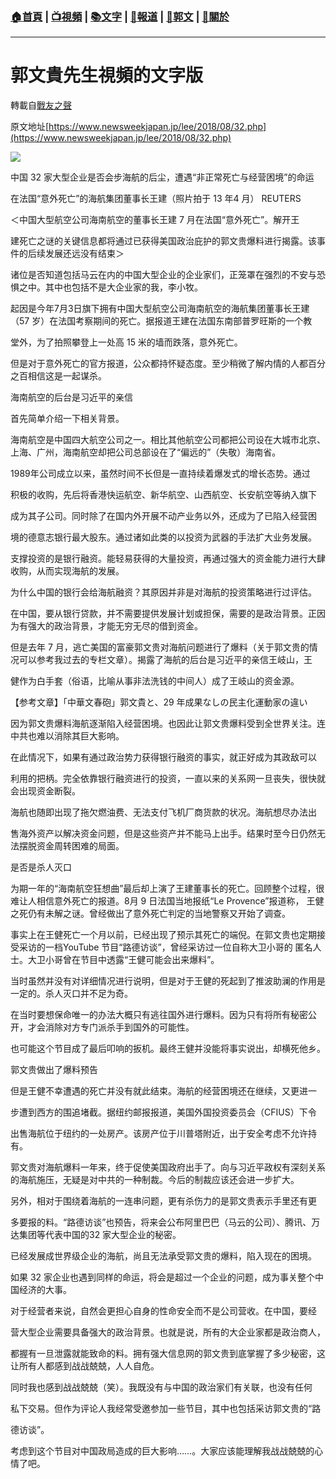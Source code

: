 ###  [:house:首頁](https://github.com/ourhimalayas/home) | [:tv:視頻](https://github.com/ourhimalayas/videos) | [:books:文字](https://github.com/ourhimalayas/txt) | [:newspaper:報道](https://github.com/ourhimalayas/news) | [:eagle:郭文](https://github.com/ourhimalayas/guomedia) | [:pray:關於](https://github.com/ourhimalayas/home/tree/master/about)
---
# 郭文貴先生視頻的文字版
轉載自[戰友之聲](http://littleantvoice.blogspot.com)

原文地址[https://www.newsweekjapan.jp/lee/2018/08/32.php](https://www.newsweekjapan.jp/lee/2018/08/32.php)
  



[![](https://1.bp.blogspot.com/-U-GFEFHV9VY/W3Z_ZTR-NDI/AAAAAAAAA4w/WNwyaxSj4tUayx6Aamy92f8uuzjQv4oRgCLcBGAs/s400/0817-1.PNG)](https://1.bp.blogspot.com/-U-GFEFHV9VY/W3Z_ZTR-NDI/AAAAAAAAA4w/WNwyaxSj4tUayx6Aamy92f8uuzjQv4oRgCLcBGAs/s1600/0817-1.PNG)
  
  


  

中国 32 家大型企业是否会步海航的后尘，遭遇“非正常死亡与经营困境”的命运
  


  

在法国“意外死亡”的海航集团董事长王建（照片拍于 13 年4 月） REUTERS
  

＜中国大型航空公司海南航空的董事长王建 7 月在法国“意外死亡”。解开王
  

建死亡之谜的关键信息都将通过已获得美国政治庇护的郭文贵爆料进行揭露。该事件的后续发展还远没有结束＞
  

诸位是否知道包括马云在内的中国大型企业的企业家们，正笼罩在强烈的不安与恐惧之中。其中也包括不是大企业家的我，李小牧。
  

起因是今年7月3日旗下拥有中国大型航空公司海南航空的海航集团董事长王建 （57 岁）在法国考察期间的死亡。据报道王建在法国东南部普罗旺斯的一个教
  

堂外，为了拍照攀登上一处高 15 米的墙而跌落，意外死亡。
  

但是对于意外死亡的官方报道，公众都持怀疑态度。至少稍微了解内情的人都百分之百相信这是一起谋杀。
  

海南航空的后台是习近平的亲信
  

首先简单介绍一下相关背景。
  

海南航空是中国四大航空公司之一。相比其他航空公司都把公司设在大城市北京、上海、广州，海南航空却把公司总部设在了“偏远的”（失敬）海南省。
  

1989年公司成立以来，虽然时间不长但是一直持续着爆发式的增长态势。通过
  

积极的收购，先后将香港快运航空、新华航空、山西航空、长安航空等纳入旗下
  

成为其子公司。同时除了在国内外开展不动产业务以外，还成为了已陷入经营困
  

境的德意志银行最大股东。通过诸如此类的以投资为武器的手法扩大业务发展。
  


  

支撑投资的是银行融资。能轻易获得的大量投资，再通过强大的资金能力进行大肆收购，从而实现海航的发展。
  

为什么中国的银行会给海航融资？其原因并非是对海航的投资策略进行过评估。
  

在中国，要从银行贷款，并不需要提供发展计划或担保，需要的是政治背景。正因为有强大的政治背景，才能无穷无尽的借到资金。
  

但是去年 7 月，逃亡美国的富豪郭文贵对海航问题进行了爆料（关于郭文贵的情况可以参考我过去的专栏文章）。揭露了海航的后台是习近平的亲信王岐山，王
  

健作为白手套（俗语，比喻从事非法洗钱的中间人）成了王岐山的资金源。
  

【参考文章】「中華文春砲」郭文貴と、29 年成果なしの民主化運動家の違い
  

因为郭文贵爆料海航逐渐陷入经营困境。也因此让郭文贵爆料受到全世界关注。连中共也难以消除其巨大影响。
  

在此情况下，如果有通过政治势力获得银行融资的事实，就正好成为其政敌可以
  

利用的把柄。完全依靠银行融资进行的投资，一直以来的关系网一旦丧失，很快就会出现资金断裂。
  

海航也随即出现了拖欠燃油费、无法支付飞机厂商货款的状况。海航想尽办法出
  

售海外资产以解决资金问题，但是这些资产并不能马上出手。结果时至今日仍然无法摆脱资金周转困难的局面。
  

是否是杀人灭口
  

为期一年的“海南航空狂想曲”最后却上演了王建董事长的死亡。回顾整个过程，很难让人相信意外死亡的报道。8月 9 日法国当地报纸“Le Provence”报道称， 王健之死仍有未解之谜。曾经做出了意外死亡判定的当地警察又开始了调查。
  

事实上在王健死亡一个月以前，已经出现了预示其死亡的端倪。在郭文贵也定期接受采访的一档YouTube 节目“路德访谈”，曾经采访过一位自称大卫小哥的 匿名人士。大卫小哥曾在节目中透露“王健可能会出来爆料”。
  

当时虽然并没有对详细情况进行说明，但是对于王健的死起到了推波助澜的作用是一定的。杀人灭口并不足为奇。
  

在当时要想保命唯一的办法大概只有逃往国外进行爆料。因为只有将所有秘密公开，才会消除对方专门派杀手到国外的可能性。
  

也可能这个节目成了最后叩响的扳机。最终王健并没能将事实说出，却横死他乡。
  


  

郭文贵做出了爆料预告
  

但是王健不幸遭遇的死亡并没有就此结束。海航的经营困境还在继续，又更进一
  

步遭到西方的围追堵截。据纽约邮报报道，美国外国投资委员会（CFIUS）下令
  

出售海航位于纽约的一处房产。该房产位于川普塔附近，出于安全考虑不允许持有。
  

郭文贵对海航爆料一年来，终于促使美国政府出手了。向与习近平政权有深刻关系的海航施压，无疑是对中共的一种制裁。今后的制裁应该还会进一步扩大。
  

另外，相对于围绕着海航的一连串问题，更有杀伤力的是郭文贵表示手里还有更
  

多要报的料。“路德访谈”也预告，将来会公布阿里巴巴（马云的公司）、腾讯、万达集团等代表中国的32 家大型企业的秘密。
  

已经发展成世界级企业的海航，尚且无法承受郭文贵的爆料，陷入现在的困境。
  

如果 32 家企业也遇到同样的命运，将会是超过一个企业的问题，成为事关整个中国经济的大事。
  

对于经营者来说，自然会更担心自身的性命安全而不是公司营收。在中国，要经
  

营大型企业需要具备强大的政治背景。也就是说，所有的大企业家都是政治商人，
  

都握有一旦泄露就能致命的料。拥有强大信息网的郭文贵到底掌握了多少秘密，这让所有人都感到战战兢兢，人人自危。
  

同时我也感到战战兢兢（笑）。我既没有与中国的政治家们有关联，也没有任何
  

私下交易。但作为评论人我经常受邀参加一些节目，其中也包括采访郭文贵的“路
  

德访谈”。
  

考虑到这个节目对中国政局造成的巨大影响……。大家应该能理解我战战兢兢的心情了吧。
<u></u><sub></sub><sup></sup><strike></strike>